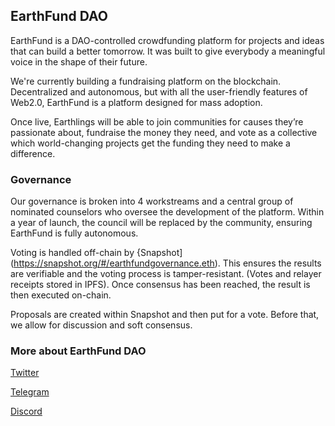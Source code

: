 ## EarthFund DAO
EarthFund is a DAO-controlled crowdfunding platform for projects and ideas that can build a better tomorrow. It was built to give everybody a meaningful voice in the shape of their future.

We're currently building a fundraising platform on the blockchain. Decentralized and autonomous, but with all the user-friendly features of Web2.0, EarthFund is a platform designed for mass adoption. 

Once live, Earthlings will be able to join communities for causes they’re passionate about, fundraise the money they need, and vote as a collective which world-changing projects get the funding they need to make a difference.

### Governance

Our governance is broken into 4 workstreams and a central group of nominated counselors who oversee the development of the platform. Within a year of launch, the council will be replaced by the community, ensuring EarthFund is fully autonomous.

Voting is handled off-chain by {Snapshot](https://snapshot.org/#/earthfundgovernance.eth). This ensures the results are verifiable and the voting process is tamper-resistant. (Votes and relayer receipts stored in IPFS). Once consensus has been reached, the result is then executed on-chain. 

Proposals are created within Snapshot and then put for a vote. Before that, we allow for discussion and soft consensus.

### More about EarthFund DAO

[Twitter](https://twitter.com/EarthFund_io)

[Telegram](https://t.me/earthfund)

[Discord](https://discord.gg/earthfund)

